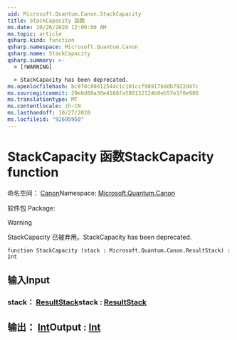 ```yaml
---
uid: Microsoft.Quantum.Canon.StackCapacity
title: StackCapacity 函数
ms.date: 10/26/2020 12:00:00 AM
ms.topic: article
qsharp.kind: function
qsharp.namespace: Microsoft.Quantum.Canon
qsharp.name: StackCapacity
qsharp.summary: >-
  > [!WARNING]

  > StackCapacity has been deprecated.
ms.openlocfilehash: bc8f8c80d12544c1c101ccf98917bddb7922d47c
ms.sourcegitcommit: 29e0d88a30e4166fa580132124b0eb57e1f0e986
ms.translationtype: MT
ms.contentlocale: zh-CN
ms.lasthandoff: 10/27/2020
ms.locfileid: "92695950"
---
```

# <a name="stackcapacity-function"></a><span data-ttu-id="56987-102">StackCapacity 函数</span><span class="sxs-lookup"><span data-stu-id="56987-102">StackCapacity function</span></span>

<span data-ttu-id="56987-103">命名空间： [Canon](xref:Microsoft.Quantum.Canon)</span><span class="sxs-lookup"><span data-stu-id="56987-103">Namespace: [Microsoft.Quantum.Canon](xref:Microsoft.Quantum.Canon)</span></span>

<span data-ttu-id="56987-104">软件包 [](https://nuget.org/packages/)</span><span class="sxs-lookup"><span data-stu-id="56987-104">Package: [](https://nuget.org/packages/)</span></span>


> [!WARNING]
> <span data-ttu-id="56987-105">StackCapacity 已被弃用。</span><span class="sxs-lookup"><span data-stu-id="56987-105">StackCapacity has been deprecated.</span></span>



```qsharp
function StackCapacity (stack : Microsoft.Quantum.Canon.ResultStack) : Int
```


## <a name="input"></a><span data-ttu-id="56987-106">输入</span><span class="sxs-lookup"><span data-stu-id="56987-106">Input</span></span>

### <a name="stack--resultstack"></a><span data-ttu-id="56987-107">stack： [ResultStack](xref:Microsoft.Quantum.Canon.ResultStack)</span><span class="sxs-lookup"><span data-stu-id="56987-107">stack : [ResultStack](xref:Microsoft.Quantum.Canon.ResultStack)</span></span>





## <a name="output--int"></a><span data-ttu-id="56987-108">输出： [Int](xref:microsoft.quantum.lang-ref.int)</span><span class="sxs-lookup"><span data-stu-id="56987-108">Output : [Int](xref:microsoft.quantum.lang-ref.int)</span></span>

